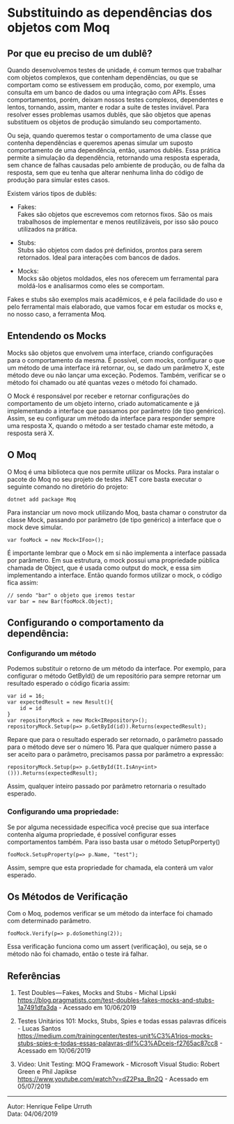 # Substituindo as dependências dos objetos com Moq

## Por que eu preciso de um dublê?
Quando desenvolvemos testes de unidade, é comum termos que trabalhar com objetos complexos, que contenham dependências, ou que se comportam como se estivessem em produção, como, por exemplo, uma consulta em um banco de dados ou uma integração com APIs. 
Esses comportamentos, porém, deixam nossos testes complexos, dependentes e lentos, tornando, assim, manter e rodar a suíte de testes inviável. Para resolver esses problemas usamos dublês, que são objetos que apenas substituem os objetos de produção simulando seu comportamento. 

Ou seja, quando queremos testar o comportamento de uma classe que contenha dependências e queremos apenas simular um suposto comportamento de uma dependência, então, usamos dublês. 
Essa prática permite a simulação da dependência, retornando uma resposta esperada, sem chance de falhas causadas pelo ambiente de produção, ou de falha da resposta, sem que eu tenha que alterar nenhuma linha do código de produção para simular estes casos.

Existem vários tipos de dublês:

- Fakes:  
    Fakes são objetos que escrevemos com retornos fixos. São os mais trabalhosos de implementar e menos reutilizáveis, por isso são pouco utilizados na prática.  

- Stubs:  
    Stubs são objetos com dados pré definidos, prontos para serem retornados. Ideal para interações com bancos de dados.  

- Mocks:  
    Mocks são objetos moldados, eles nos oferecem um ferramental para moldá-los e analisarmos como eles se comportam.

Fakes e stubs são exemplos mais acadêmicos, e é pela facilidade do uso e pelo ferramental mais elaborado, que vamos focar em estudar os mocks e, no nosso caso, a ferramenta Moq.

## Entendendo os Mocks

Mocks são objetos que envolvem uma interface, criando configurações para o comportamento da mesma. 
É possível, com mocks, configurar o que um método de uma interface irá retornar, ou, se dado um parâmetro X, este método deve ou não lançar uma exceção. 
Podemos. Também, verificar se o método foi chamado ou até quantas vezes o método foi chamado.

O Mock é responsável por receber e retornar configurações do comportamento de um objeto interno, criado automaticamente e já implementando a interface que passamos por parâmetro (de tipo genérico). Assim, se eu configurar um método da interface para responder sempre uma resposta X, quando o método a ser testado chamar este método, a resposta será X.

## O Moq

O Moq é uma biblioteca que nos permite utilizar os Mocks. Para instalar o pacote do Moq no seu projeto de testes .NET core basta executar o seguinte comando no diretório do projeto:

    dotnet add package Moq

Para instanciar um novo mock utilizando Moq, basta chamar o construtor da classe Mock, passando por parâmetro (de tipo genérico) a interface que o mock deve simular.

    var fooMock = new Mock<IFoo>();

É importante lembrar que o Mock em si não implementa a interface passada por parâmetro. Em sua estrutura, o mock possui uma propriedade pública chamada de Object, que é usada como output do mock, e essa sim implementando a interface. Então quando formos utilizar o mock, o código fica assim:  

    // sendo "bar" o objeto que iremos testar
    var bar = new Bar(fooMock.Object);

## Configurando o comportamento da dependência:

### Configurando um método
Podemos substituir o retorno de um método da interface.
Por exemplo, para configurar o método GetById() de um repositório para sempre retornar um resultado esperado o código ficaria assim:

    var id = 16;
    var expectedResult = new Result(){
        id = id
    }
    var repositoryMock = new Mock<IRepository>();
    repositoryMock.Setup(p=> p.GetById(id)).Returns(expectedResult);

Repare que para o resultado esperado ser retornado, o parâmetro passado para o método deve ser o número 16.
Para que qualquer número passe a ser aceito para o parâmetro, precisamos passa por parâmetro a expressão:

    repositoryMock.Setup(p=> p.GetById(It.IsAny<int>())).Returns(expectedResult);

Assim, qualquer inteiro passado por parâmetro retornaria o resultado esperado.

### Configurando uma propriedade:

Se por alguma necessidade específica você precise que sua interface contenha alguma propriedade, é possível configurar esses comportamentos também. Para isso basta usar o método SetupPorperty()

    fooMock.SetupProperty(p=> p.Name, "test");    

Assim, sempre que esta propriedade for chamada, ela conterá um valor esperado.

## Os Métodos de Verificação

Com o Moq, podemos verificar se um método da interface foi chamado com determinado parâmetro.

    fooMock.Verify(p=> p.doSomething(2));

Essa verificação funciona como um assert (verificação), ou seja, se o método não foi chamado, então o teste irá falhar.


## Referências

1. Test Doubles — Fakes, Mocks and Stubs - Michal Lipski  
https://blog.pragmatists.com/test-doubles-fakes-mocks-and-stubs-1a7491dfa3da - Acessado em 10/06/2019

2. Testes Unitários 101: Mocks, Stubs, Spies e todas essas palavras difíceis - Lucas Santos  
https://medium.com/trainingcenter/testes-unit%C3%A1rios-mocks-stubs-spies-e-todas-essas-palavras-dif%C3%ADceis-f2765ac87cc8 - Acessado em 10/06/2019

3. Video: Unit Testing: MOQ Framework - Microsoft Visual Studio: Robert Green e Phil Japikse  
   https://www.youtube.com/watch?v=dZ2Psa_Bn2Q - Acessado em 05/07/2019  

---
Autor: Henrique Felipe Urruth  
Data: 04/06/2019
